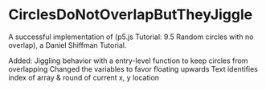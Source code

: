 # CirclesDoNotOverlapButTheyJiggle
A successful implementation of (p5.js Tutorial: 9.5 Random circles with no overlap),
a Daniel Shiffman Tutorial.  

Added:
Jiggling behavior with a entry-level function to keep circles from overlapping
Changed the variables to favor floating upwards
Text identifies index of array & round of current x, y location
